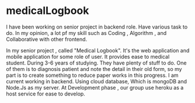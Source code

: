 # medicalLogbook
I have been working on senior project in backend role. Have various task to do. In my opinion, a lot pf my skill such as Coding , Algorithm , and Collaborative with other frontend.

In my senior project , called "Medical Logbook".
It's the web application and mobile application for some role of user.
It provides ease to medical student. During 3-6 years of studying.
They have plenty of stuff to do. One of them is to diagnosis patient and note the detail in their old form, so my part is to create something to reduce paper works in this progress.
I am current working in backend. Using cloud database, Which is mongoDB and Node.Js as my server. At Development phase , our group use heroku as a host service for ease to develop.
